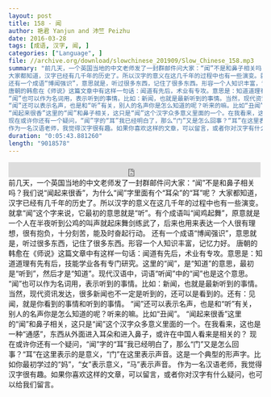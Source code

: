 ```yaml
---
layout: post
title: 158 - 闻
author: 艳君 Yanjun and 沛竺 Peizhu
date: 2016-03-28
tags: [成语, 汉字, 闻, ]
categories: ["Language", ]
file: //archive.org/download/slowchinese_201909/Slow_Chinese_158.mp3
summary: "前几天，一个英国当地的中文老师发了一封群邮件问大家：“闻”不是和鼻子相关吗？我们说“闻起来很香”，为什么“闻”字里面有个“耳朵”的“耳”呢？  
大家都知道，汉字已经有几千年的历史了。所以汉字的意义在这几千年的过程中也有一些演变。就拿“闻”这个字来说，它最初的意思就是“听”。有个成语叫“闻鸡起舞”，原意就是一个人在半夜听到公鸡的叫声就起床舞剑练武了，后来也用来表达一个人很有理想，很有抱负，十分刻苦，能及时奋起行动。  
还有一个成语“博闻强识”，意思就是，听过很多东西，记住了很多东西。形容一个人知识丰富，记忆力好。  
唐朝的韩愈在《师说》这篇文章中有这样一句话：闻道有先后，术业有专攻。意思是：知道道理有先有后，技能学业各有专门研究。这里的“闻”，是“知道”的意思，最初是“听到”，然后才是“知道”。现代汉语中，词语“听闻”中的“闻”也是这个意思。  
“闻”也可以作为名词用，表示听到的事情。比如：新闻，也就是最新听到的事情。当然，现代资讯发达，很多新闻也不一定是听到的，还可以是看到的。还有：见闻，就是你看到的事情和听到的事情。  
“闻”还可以表示名声，也是和“听”有关，别人的名声你是怎么知道的呢？听来的嘛。比如“丑闻”。  
“闻起来很香”这里的“闻”和鼻子相关，这只是“闻”这个汉字众多意义里面的一个。在我看来，这也是一种“通感”，东西从外面进入耳朵和进入鼻子，或许在中国人看来是相关的？  
现在或许你还有一个疑问，“闻”字的“耳”我已经明白了，那么“门”又是怎么回事？“耳”在这里表示的是意义，“门”在这里表示声音。这是一个典型的形声字。比如你最初学过的“妈”，“女”表示意义，“马”表示声音。  
作为一名汉语老师，我觉得汉字很有趣。如果你喜欢这样的文章，可以留言，或者你对汉字有什么疑问，也可以给我们留言。"
duration: "0:05:43.881260"
length: "9018578"
---
```


<iframe src="https://archive.org/embed/slowchinese_201909/Slow_Chinese_158.mp3" width="500" height="30" frameborder="0" webkitallowfullscreen="true" mozallowfullscreen="true" allowfullscreen></iframe>
前几天，一个英国当地的中文老师发了一封群邮件问大家：“闻”不是和鼻子相关吗？我们说“闻起来很香”，为什么“闻”字里面有个“耳朵”的“耳”呢？  
大家都知道，汉字已经有几千年的历史了。所以汉字的意义在这几千年的过程中也有一些演变。就拿“闻”这个字来说，它最初的意思就是“听”。有个成语叫“闻鸡起舞”，原意就是一个人在半夜听到公鸡的叫声就起床舞剑练武了，后来也用来表达一个人很有理想，很有抱负，十分刻苦，能及时奋起行动。  
还有一个成语“博闻强识”，意思就是，听过很多东西，记住了很多东西。形容一个人知识丰富，记忆力好。  
唐朝的韩愈在《师说》这篇文章中有这样一句话：闻道有先后，术业有专攻。意思是：知道道理有先有后，技能学业各有专门研究。这里的“闻”，是“知道”的意思，最初是“听到”，然后才是“知道”。现代汉语中，词语“听闻”中的“闻”也是这个意思。  
“闻”也可以作为名词用，表示听到的事情。比如：新闻，也就是最新听到的事情。当然，现代资讯发达，很多新闻也不一定是听到的，还可以是看到的。还有：见闻，就是你看到的事情和听到的事情。  
“闻”还可以表示名声，也是和“听”有关，别人的名声你是怎么知道的呢？听来的嘛。比如“丑闻”。  
“闻起来很香”这里的“闻”和鼻子相关，这只是“闻”这个汉字众多意义里面的一个。在我看来，这也是一种“通感”，东西从外面进入耳朵和进入鼻子，或许在中国人看来是相关的？  
现在或许你还有一个疑问，“闻”字的“耳”我已经明白了，那么“门”又是怎么回事？“耳”在这里表示的是意义，“门”在这里表示声音。这是一个典型的形声字。比如你最初学过的“妈”，“女”表示意义，“马”表示声音。  
作为一名汉语老师，我觉得汉字很有趣。如果你喜欢这样的文章，可以留言，或者你对汉字有什么疑问，也可以给我们留言。